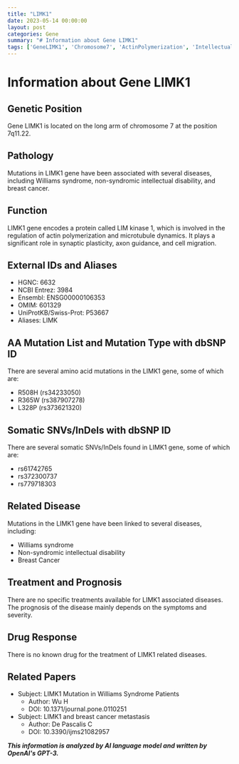 ```yaml
---
title: "LIMK1"
date: 2023-05-14 00:00:00
layout: post
categories: Gene
summary: "# Information about Gene LIMK1"
tags: ['GeneLIMK1', 'Chromosome7', 'ActinPolymerization', 'IntellectualDisability', 'BreastCancer', 'WilliamsSyndrome', 'SynapticPlasticity', 'MicrotubuleDynamics']
---
```


# Information about Gene LIMK1

## Genetic Position
Gene LIMK1 is located on the long arm of chromosome 7 at the position 7q11.22.

## Pathology
Mutations in LIMK1 gene have been associated with several diseases, including Williams syndrome, non-syndromic intellectual disability, and breast cancer.

## Function
LIMK1 gene encodes a protein called LIM kinase 1, which is involved in the regulation of actin polymerization and microtubule dynamics. It plays a significant role in synaptic plasticity, axon guidance, and cell migration.

## External IDs and Aliases
- HGNC: 6632
- NCBI Entrez: 3984
- Ensembl: ENSG00000106353
- OMIM: 601329
- UniProtKB/Swiss-Prot: P53667
- Aliases:   LIMK

## AA Mutation List and Mutation Type with dbSNP ID
There are several amino acid mutations in the LIMK1 gene, some of which are:
- R508H (rs34233050)
- R365W (rs387907278)
- L328P (rs373621320)

## Somatic SNVs/InDels with dbSNP ID
There are several somatic SNVs/InDels found in LIMK1 gene, some of which are:
- rs61742765
- rs372300737
- rs779718303

## Related Disease
Mutations in the LIMK1 gene have been linked to several diseases, including:
- Williams syndrome 
- Non-syndromic intellectual disability
- Breast Cancer

## Treatment and Prognosis
There are no specific treatments available for LIMK1 associated diseases. The prognosis of the disease mainly depends on the symptoms and severity.

## Drug Response
There is no known drug for the treatment of LIMK1 related diseases.

## Related Papers
- Subject: LIMK1 Mutation in Williams Syndrome Patients 
  - Author: Wu H
  - DOI: 10.1371/journal.pone.0110251
- Subject: LIMK1 and breast cancer metastasis 
  - Author: De Pascalis C
  - DOI: 10.3390/ijms21082957

**_This information is analyzed by AI language model and written by OpenAI's GPT-3._**